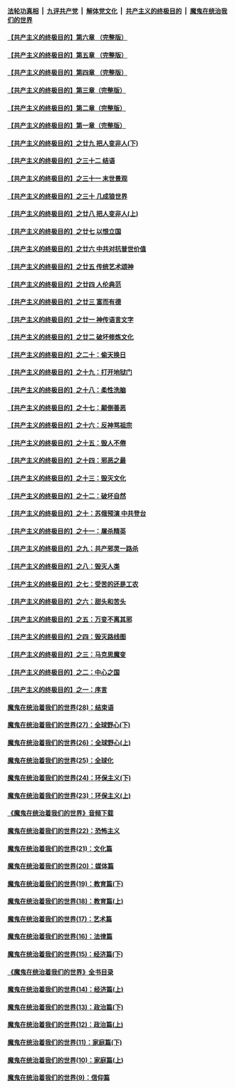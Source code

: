 ####  [法轮功真相](../../../../basic/blob/master/README.md?t=04241931) &nbsp;|&nbsp; [九评共产党](../../../../9ping.md/blob/master/README.md?t=04241931) &nbsp;|&nbsp; [解体党文化](../../../../jtdwh.md/blob/master/README.md?t=04241931)  &nbsp;|&nbsp; [共产主义的终极目的](../../../../gczydzjmd.md/blob/master/README.md?t=04241931) &nbsp;|&nbsp; [魔鬼在统治我们的世界](../../../../mgztzwmdsj.md/blob/master/README.md?t=04241931) 

#### [【共产主义的终极目的】第六章 （完整版）](../pages/nsc422/n11428913.md?t=04241931) 

#### [【共产主义的终极目的】第五章 （完整版）](../pages/nsc422/n11428912.md?t=04241931) 

#### [【共产主义的终极目的】第四章 （完整版）](../pages/nsc422/n11428907.md?t=04241931) 

#### [【共产主义的终极目的】第三章（完整版）](../pages/nsc422/n11428848.md?t=04241931) 

#### [【共产主义的终极目的】第二章（完整版）](../pages/nsc422/n11428831.md?t=04241931) 

#### [【共产主义的终极目的】第一章（完整版）](../pages/nsc422/n11417651.md?t=04241931) 

#### [【共产主义的终极目的】之廿九 把人变非人(下)](../pages/nsc422/n11344140.md?t=04241931) 

#### [【共产主义的终极目的】之三十二 结语](../pages/nsc422/n11360535.md?t=04241931) 

#### [【共产主义的终极目的】之三十一 末世景观](../pages/nsc422/n11351129.md?t=04241931) 

#### [【共产主义的终极目的】之三十 几成狼世界](../pages/nsc422/n11348280.md?t=04241931) 

#### [【共产主义的终极目的】之廿八 把人变非人(上)](../pages/nsc422/n11340492.md?t=04241931) 

#### [【共产主义的终极目的】之廿七 以恨立国](../pages/nsc422/n11336944.md?t=04241931) 

#### [【共产主义的终极目的】之廿六 中共对抗普世价值](../pages/nsc422/n11324785.md?t=04241931) 

#### [【共产主义的终极目的】之廿五 传统艺术颂神](../pages/nsc422/n11296396.md?t=04241931) 

#### [【共产主义的终极目的】之廿四 人伦典范](../pages/nsc422/n11296397.md?t=04241931) 

#### [【共产主义的终极目的】之廿三 富而有德](../pages/nsc422/n11283598.md?t=04241931) 

#### [【共产主义的终极目的】之廿一 神传语言文字](../pages/nsc422/n11263265.md?t=04241931) 

#### [【共产主义的终极目的】之廿二 破坏修炼文化](../pages/nsc422/n11245728.md?t=04241931) 

#### [【共产主义的终极目的】之二十：偷天换日](../pages/nsc422/n11238846.md?t=04241931) 

#### [【共产主义的终极目的】之十九：打开地狱门](../pages/nsc422/n11206376.md?t=04241931) 

#### [【共产主义的终极目的】之十八：柔性洗脑](../pages/nsc422/n11199994.md?t=04241931) 

#### [【共产主义的终极目的】之十七：颠倒善恶](../pages/nsc422/n11179782.md?t=04241931) 

#### [【共产主义的终极目的】之十六：反神骂祖宗](../pages/nsc422/n11166798.md?t=04241931) 

#### [【共产主义的终极目的】之十五：毁人不倦](../pages/nsc422/n11166792.md?t=04241931) 

#### [【共产主义的终极目的】之十四：邪恶之最](../pages/nsc422/n11150249.md?t=04241931) 

#### [【共产主义的终极目的】之十三：毁灭文化](../pages/nsc422/n11135227.md?t=04241931) 

#### [【共产主义的终极目的】之十二：破坏自然](../pages/nsc422/n11135214.md?t=04241931) 

#### [【共产主义的终极目的】之十：苏俄预演 中共登台](../pages/nsc422/n11118424.md?t=04241931) 

#### [【共产主义的终极目的】之十一：屠杀精英](../pages/nsc422/n11118442.md?t=04241931) 

#### [【共产主义的终极目的】之九：共产邪灵一路杀](../pages/nsc422/n11114139.md?t=04241931) 

#### [【共产主义的终极目的】之八：毁灭人类](../pages/nsc422/n11108503.md?t=04241931) 

#### [【共产主义的终极目的】之七：受苦的还是工农](../pages/nsc422/n11101809.md?t=04241931) 

#### [【共产主义的终极目的】之六：甜头和苦头](../pages/nsc422/n11096971.md?t=04241931) 

#### [【共产主义的终极目的】之五：万变不离其邪](../pages/nsc422/n11091285.md?t=04241931) 

#### [【共产主义的终极目的】之四：毁灭路线图](../pages/nsc422/n11086284.md?t=04241931) 

#### [【共产主义的终极目的】之三：马克思魔变](../pages/nsc422/n11061941.md?t=04241931) 

#### [【共产主义的终极目的】之二：中心之国](../pages/nsc422/n11047728.md?t=04241931) 

#### [【共产主义的终极目的】之一：序言](../pages/nsc422/n11086077.md?t=04241931) 

#### [魔鬼在统治着我们的世界(28)：结束语](../pages/nsc422/n10936246.md?t=04241931) 

#### [魔鬼在统治着我们的世界(27)：全球野心(下)](../pages/nsc422/n10928319.md?t=04241931) 

#### [魔鬼在统治着我们的世界(26)：全球野心(上)](../pages/nsc422/n10900318.md?t=04241931) 

#### [魔鬼在统治着我们的世界(25)：全球化](../pages/nsc422/n10788205.md?t=04241931) 

#### [魔鬼在统治着我们的世界(24)：环保主义(下)](../pages/nsc422/n10695307.md?t=04241931) 

#### [魔鬼在统治着我们的世界(23)：环保主义(上)](../pages/nsc422/n10688613.md?t=04241931) 

#### [《魔鬼在统治着我们的世界》音频下载](../pages/nsc422/n10635553.md?t=04241931) 

#### [魔鬼在统治着我们的世界(22)：恐怖主义](../pages/nsc422/n10614727.md?t=04241931) 

#### [魔鬼在统治着我们的世界(21)：文化篇](../pages/nsc422/n10597706.md?t=04241931) 

#### [魔鬼在统治着我们的世界(20)：媒体篇](../pages/nsc422/n10586579.md?t=04241931) 

#### [魔鬼在统治着我们的世界(19)：教育篇(下)](../pages/nsc422/n10564808.md?t=04241931) 

#### [魔鬼在统治着我们的世界(18)：教育篇(上)](../pages/nsc422/n10526970.md?t=04241931) 

#### [魔鬼在统治着我们的世界(17)：艺术篇](../pages/nsc422/n10499093.md?t=04241931) 

#### [魔鬼在统治着我们的世界(16)：法律篇](../pages/nsc422/n10485969.md?t=04241931) 

#### [魔鬼在统治着我们的世界(15)：经济篇(下)](../pages/nsc422/n10469975.md?t=04241931) 

#### [《魔鬼在统治着我们的世界》全书目录](../pages/nsc422/n10464261.md?t=04241931) 

#### [魔鬼在统治着我们的世界(14)：经济篇(上)](../pages/nsc422/n10457370.md?t=04241931) 

#### [魔鬼在统治着我们的世界(13)：政治篇(下)](../pages/nsc422/n10448270.md?t=04241931) 

#### [魔鬼在统治着我们的世界(12)：政治篇(上)](../pages/nsc422/n10444576.md?t=04241931) 

#### [魔鬼在统治着我们的世界(11)：家庭篇(下)](../pages/nsc422/n10440961.md?t=04241931) 

#### [魔鬼在统治着我们的世界(10)：家庭篇(上)](../pages/nsc422/n10435448.md?t=04241931) 

#### [魔鬼在统治着我们的世界(9)：信仰篇](../pages/nsc422/n10432159.md?t=04241931) 

